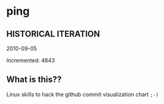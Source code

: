 # ping

## HISTORICAL ITERATION
2010-09-05

Incremented: 4843

## What is this?? 
Linux skills to hack the github commit visualization chart `;-)`
